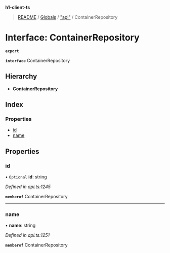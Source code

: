 **h1-client-ts**

> [README](../README.md) / [Globals](../globals.md) / ["api"](../modules/_api_.md) / ContainerRepository

# Interface: ContainerRepository

**`export`** 

**`interface`** ContainerRepository

## Hierarchy

* **ContainerRepository**

## Index

### Properties

* [id](_api_.containerrepository.md#id)
* [name](_api_.containerrepository.md#name)

## Properties

### id

• `Optional` **id**: string

*Defined in api.ts:1245*

**`memberof`** ContainerRepository

___

### name

•  **name**: string

*Defined in api.ts:1251*

**`memberof`** ContainerRepository
